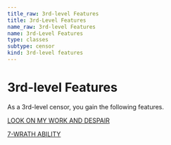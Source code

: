 ```yaml
---
title_raw: 3rd-level Features
title: 3rd-Level Features
name_raw: 3rd-level Features
name: 3rd-Level Features
type: classes
subtype: censor
kind: 3rd-level features
---
```


# 3rd-level Features

As a 3rd-level censor, you gain the following features.

[LOOK ON MY WORK AND DESPAIR](./Look%20On%20My%20Work%20And%20Despair.md)

[7-WRATH ABILITY](./7-Wrath%20Ability/7-Wrath%20Ability.md)
